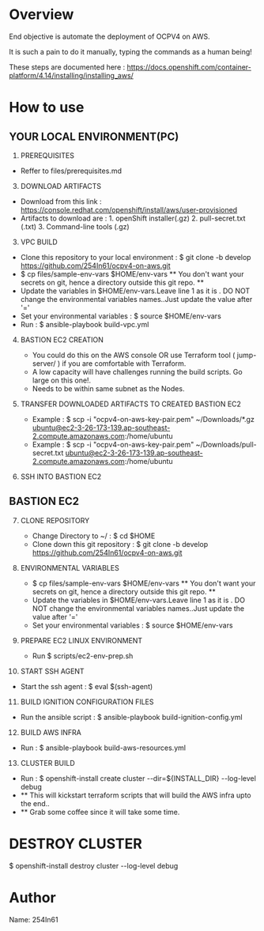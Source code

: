 Overview
========
End objective is automate the deployment of OCPV4 on AWS.

It is such a pain to do it manually, typing the commands as a human being!

These steps are documented here : https://docs.openshift.com/container-platform/4.14/installing/installing_aws/


How to use
==========

YOUR LOCAL ENVIRONMENT(PC)
--------------------------

1. PREREQUISITES
  - Reffer to files/prerequisites.md

3. DOWNLOAD ARTIFACTS
  - Download from this link : https://console.redhat.com/openshift/install/aws/user-provisioned 
  - Artifacts to download are :  1. openShift installer(.gz) 2. pull-secret.txt (.txt) 3. Command-line tools (.gz)

3. VPC BUILD 
  - Clone this repository to your local environment :  $ git clone -b develop https://github.com/254In61/ocpv4-on-aws.git
  - $ cp files/sample-env-vars $HOME/env-vars ** You don't want your secrets on git, hence a directory outside this git repo. **
  - Update the variables in $HOME/env-vars.Leave line 1 as it is . DO NOT change the environmental variables names..Just update the value after '='
  - Set your environmental variables : $ source $HOME/env-vars
  - Run : $ ansible-playbook build-vpc.yml

4. BASTION EC2 CREATION
   - You could do this on the AWS console OR use Terraform tool ( jump-server/ ) if you are comfortable with Terraform.
   - A low capacity will have challenges running the build scripts. Go large on this one!.
   - Needs to be within same subnet as the Nodes.

5. TRANSFER DOWNLOADED ARTIFACTS TO CREATED BASTION EC2
   - Example : $ scp -i "ocpv4-on-aws-key-pair.pem" ~/Downloads/*.gz ubuntu@ec2-3-26-173-139.ap-southeast-2.compute.amazonaws.com:/home/ubuntu
   - Example : $ scp -i "ocpv4-on-aws-key-pair.pem" ~/Downloads/pull-secret.txt ubuntu@ec2-3-26-173-139.ap-southeast-2.compute.amazonaws.com:/home/ubuntu

6. SSH INTO BASTION EC2

BASTION EC2
------------

7. CLONE REPOSITORY
   - Change Directory to ~/  : $ cd $HOME 
   - Clone down this git repository : $ git clone -b develop https://github.com/254In61/ocpv4-on-aws.git

8. ENVIRONMENTAL VARIABLES
   - $ cp files/sample-env-vars $HOME/env-vars ** You don't want your secrets on git, hence a directory outside this git repo. **
   - Update the variables in $HOME/env-vars.Leave line 1 as it is . DO NOT change the environmental variables names..Just update the value after '='
   - Set your environmental variables : $ source $HOME/env-vars

9. PREPARE EC2 LINUX ENVIRONMENT
   - Run $ scripts/ec2-env-prep.sh

10. START SSH AGENT
   - Start the ssh agent : $ eval $(ssh-agent)

11. BUILD IGNITION CONFIGURATION FILES
   - Run the ansible script : $ ansible-playbook build-ignition-config.yml

12. BUILD AWS INFRA
   - Run : $ ansible-playbook build-aws-resources.yml

13. CLUSTER BUILD
   - Run : $ openshift-install create cluster --dir=${INSTALL_DIR} --log-level debug
   - ** This will kickstart terraform scripts that will build the AWS infra upto the end..
   - ** Grab some coffee since it will take some time.


DESTROY CLUSTER
================
$ openshift-install destroy cluster --log-level debug
  

Author
======
Name: 254In61